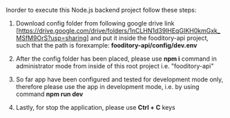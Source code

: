 Inorder to execute this Node.js backend project follow these steps:

1) Download config folder from following google drive link 
[https://drive.google.com/drive/folders/1nCLHN1d39lHEqGIKH0kmGxk_MSfM9OrS?usp=sharing] and put it inside the fooditory-api 
project, such that the path is forexample: <b>fooditory-api/config/dev.env</b>

2) After the config folder has been placed, please use <b>npm i</b> command in administrator mode from inside of this root project i.e. "fooditory-api"

3) So far app have been configured and tested for development mode only, therefore please use the app in development mode, i.e. by using command <b>npm run dev</b>

4) Lastly, for stop the application, please use <b>Ctrl + C</b> keys
